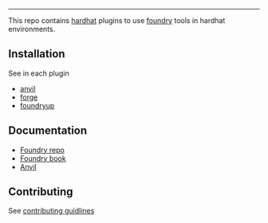 
---

This repo contains [hardhat](https://github.com/NomicFoundation/hardhat) plugins to use [foundry](https://github.com/foundry-rs/foundry/) tools in hardhat environments.

## Installation

See in each plugin

- [anvil](./packages/hardhat-anvil/README.md)
- [forge](./packages/hardhat-forge/README.md)
- [foundryup](./packages/easy-foundryup/README.md)

## Documentation

- [Foundry repo](https://github.com/foundry-rs/foundry/)
- [Foundry book](https://github.com/foundry-rs/foundry/)
- [Anvil](https://github.com/foundry-rs/foundry/tree/master/anvil)

## Contributing

See [contributing guidlines](https://github.com/foundry-rs/foundry/blob/master/CONTRIBUTING.md)
